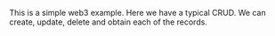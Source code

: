 This is a simple web3 example. 
Here we have a typical CRUD. 
We can create, update, delete and obtain each of the records.
